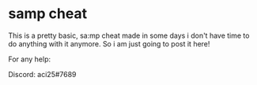 # samp cheat

This is a pretty basic, sa:mp cheat made in some days i don't have time to do anything with it anymore. So i am just going to post it here!

For any help:

Discord: aci25#7689
